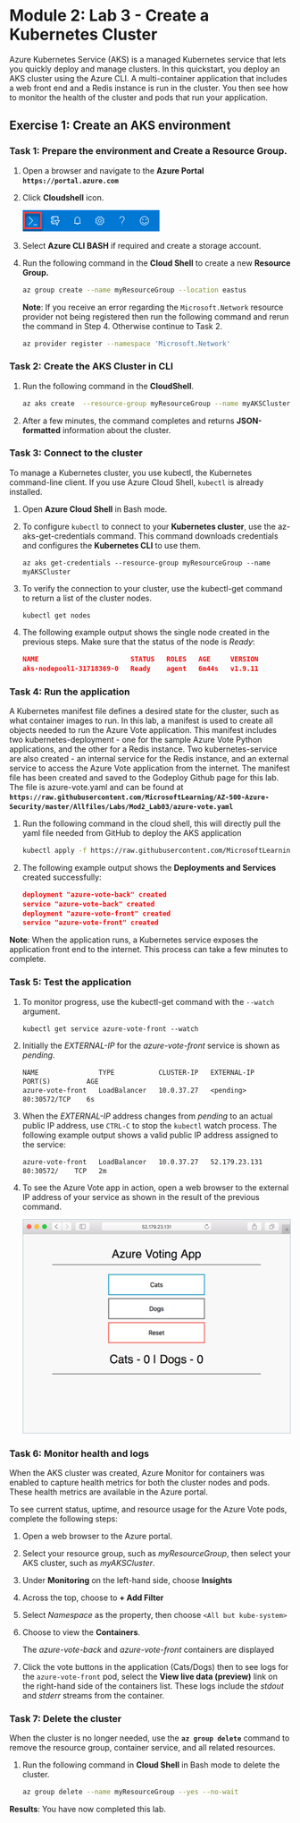 # Module 2: Lab 3 - Create a Kubernetes Cluster


Azure Kubernetes Service (AKS) is a managed Kubernetes service that lets you quickly deploy and manage clusters. In this quickstart, you deploy an AKS cluster using the Azure CLI. A multi-container application that includes a web front end and a Redis instance is run in the cluster. You then see how to monitor the health of the cluster and pods that run your application.

## Exercise 1: Create an AKS environment

### Task 1: Prepare the environment and Create a Resource Group.

1.  Open a browser and navigate to the **Azure Portal** **`https://portal.azure.com`**

1.  Click **Cloudshell** icon.

     ![Screenshot](../Media/Module-2/4efbdec1-f1c9-4c37-8ca5-193f245a274d.png)

1.  Select **Azure CLI BASH** if required and create a storage account.

1.  Run the following command in the **Cloud Shell** to create a new **Resource Group.**

    ```bash
    az group create --name myResourceGroup --location eastus
    ```

     **Note**: If you receive an error regarding the ```Microsoft.Network``` resource provider not being registered then run the following command and rerun the command in Step 4. Otherwise continue to Task 2.
     
    ```bash
    az provider register --namespace 'Microsoft.Network'
    ```

### Task 2: Create the AKS Cluster in CLI

1.  Run the following command in the **CloudShell**.

    ```bash
    az aks create  --resource-group myResourceGroup --name myAKSCluster --node-count 1 --enable-addons monitoring --generate-ssh-keys
    ```
 
2.  After a few minutes, the command completes and returns **JSON-formatted** information about the cluster.

### Task 3: Connect to the cluster


To manage a Kubernetes cluster, you use kubectl, the Kubernetes command-line client. If you use Azure Cloud Shell, `kubectl` is already installed.


1.  Open **Azure Cloud Shell** in Bash mode.


1.  To configure `kubectl` to connect to your **Kubernetes cluster**, use the az-aks-get-credentials command. This command downloads credentials and configures the **Kubernetes CLI** to use them.


    ```azurecli-interactive
    az aks get-credentials --resource-group myResourceGroup --name myAKSCluster
    ```

1.  To verify the connection to your cluster, use the kubectl-get command to return a list of the cluster nodes.


    ```azurecli-interactive
    kubectl get nodes
    ```

1.  The following example output shows the single node created in the previous steps. Make sure that the status of the node is *Ready*:

    ```json
    NAME                       STATUS   ROLES   AGE     VERSION
    aks-nodepool1-31718369-0   Ready    agent   6m44s   v1.9.11
    ```

### Task 4: Run the application


A Kubernetes manifest file defines a desired state for the cluster, such as what container images to run. In this lab, a manifest is used to create all objects needed to run the Azure Vote application. This manifest includes two kubernetes-deployment - one for the sample Azure Vote Python applications, and the other for a Redis instance. Two kubernetes-service are also created - an internal service for the Redis instance, and an external service to access the Azure Vote application from the internet. The manifest file has been created and saved to the Godeploy Github page for this lab. The file is azure-vote.yaml and can be found at **`https://raw.githubusercontent.com/MicrosoftLearning/AZ-500-Azure-Security/master/Allfiles/Labs/Mod2_Lab03/azure-vote.yaml`**



1.  Run the following command in the cloud shell, this will directly pull the yaml file needed from GitHub to deploy the AKS application

    ```bash
    kubectl apply -f https://raw.githubusercontent.com/MicrosoftLearning/AZ-500-Azure-Security/master/Allfiles/Labs/Mod2_Lab03/azure-vote.yaml
    ```

2.  The following example output shows the **Deployments and Services** created successfully:

    ```json
    deployment "azure-vote-back" created
    service "azure-vote-back" created
    deployment "azure-vote-front" created
    service "azure-vote-front" created
    ```

**Note**: When the application runs, a Kubernetes service exposes the application front end to the internet. This process can take a few minutes to complete.


### Task 5: Test the application


1.  To monitor progress, use the kubectl-get command with the `--watch` argument.

    ```azurecli-interactive
    kubectl get service azure-vote-front --watch
    ```

1.  Initially the *EXTERNAL-IP* for the *azure-vote-front* service is shown as *pending*.

    ```
    NAME               TYPE           CLUSTER-IP   EXTERNAL-IP   PORT(S)         AGE
    azure-vote-front   LoadBalancer   10.0.37.27   <pending>     80:30572/TCP    6s
    ```


1.  When the *EXTERNAL-IP* address changes from *pending* to an actual public IP address, use `CTRL-C` to stop the `kubectl` watch process. The following example output shows a valid public IP address assigned to the service:

    ```
    azure-vote-front   LoadBalancer   10.0.37.27   52.179.23.131   80:30572/    TCP   2m
    ```

2.  To see the Azure Vote app in action, open a web browser to the external IP address of your service as shown in the result of the previous command.

     ![Screenshot](../Media/Module-2/88d51dc5-a992-436f-a65e-83a766c142a9.png)


### Task 6: Monitor health and logs


When the AKS cluster was created, Azure Monitor for containers was enabled to capture health metrics for both the cluster nodes and pods. These health metrics are available in the Azure portal.


To see current status, uptime, and resource usage for the Azure Vote pods, complete the following steps:

1.  Open a web browser to the Azure portal.

1.  Select your resource group, such as *myResourceGroup*, then select your AKS cluster, such as *myAKSCluster*.
1.  Under **Monitoring** on the left-hand side, choose **Insights**
1.  Across the top, choose to **+ Add Filter**
1.  Select *Namespace* as the property, then choose `<All but kube-system>`
1.  Choose to view the **Containers**.

    The *azure-vote-back* and *azure-vote-front* containers are displayed


1.  Click the vote buttons in the application (Cats/Dogs) then to see logs for the `azure-vote-front` pod, select the **View live data (preview)** link on the right-hand side of the containers list. These logs include the *stdout* and *stderr* streams from the container.


### Task 7: Delete the cluster


When the cluster is no longer needed, use the **`az group delete`** command to remove the resource group, container service, and all related resources.


1.  Run the following command in **Cloud Shell** in Bash mode to delete the cluster.

    ```bash
    az group delete --name myResourceGroup --yes --no-wait
    ```


**Results**: You have now completed this lab.
